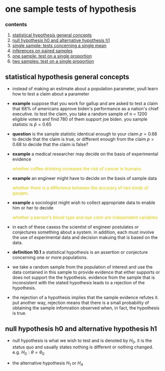 #  one sample tests of hypothesis

###  contents

1.  [statistical hypothesis general concepts](statistical-hypothesis-general-concepts)
2.  [null hypothesis h0 and alternative hypothesis h1](#null-hypothesis-h0-and-alternative-hypothesis-h1)
2.  [single sample: tests concerning a single mean](single-sample-tests-concerning-a-single-mean)
3.  [inferences on paired samples](inferences-on-paired-samples)
4.  [one sample: test on a single proportion](one-sample-test-on-a-single-proportion)
5.  [two samples: test on a single proportion](two-sample-test-on-a-single-proportion)

##  statistical hypothesis general concepts

-  instead of making an estimate about a population parameter, youll learn how to test a claim about a parameter

-  **example** suppose that you work for gallup and are asked to test a claim that $68\%$ of americans approve biden's performance as a nation's chief executive.  to test the claim, you take a random sample of n = 1200 eligible voters and find 780 of them support joe biden.  you sample statistic is $\hat{p} = 0.65$

-  **question**  is the sample statistic identical enough to your claim $p = 0.68$ to decide that the claim is true, or different enough from the claim $p = 0.68$ to decide that the claim is false?

-  **example**  a medical researcher may decide on the basis of experimental evidence <p style="color: #FFA500; filter: saturate(2) brightness(1.2) hue-rotate(10deg);">whether coffee drinking increases the risk of cancer in humans.</p>

-  **example**  an engineer might have to decide on the basis of sample data <p style="color: #FFA500; filter: saturate(2) brightness(1.2) hue-rotate(10deg);">whether there is a difference between the accurary of two kinds of gauges.</p>

-  **example** a sociologist might wish to collect appropriate data to enable him or her to decide <p style="color: #FFA500; filter: saturate(2) brightness(1.2) hue-rotate(10deg);">whether a person's blood type and eye color are independent variables</p>

-  in each of these casess the scientist of engineer postulates or conjectures something about a system.  in addition, each must involve the use of experimental data and decision makuing that is based on the data.  

-  **definition 10.1**  a statistical hypothesis is an assertion or conjecture concerning one or more populations.

-  we take a random sample from the population of interest and use the data contained in this sample to provide evidence that either supports or does not support the the hypothesis. evidence from the sample that is inconsistent with the stated hypothesis leads to a rejection of the hypothesis.

-  the rejection of a hypothesis implies that the sample evidence refutes it.  put another way, rejection means that there is a small probability of obtaining the sample infomration observed when, in fact, the hypothesis is true.

##  null hypothesis h0 and alternative hypothesis h1

-  null hypothesis is what we wish to test and is denoted by $H_{0}$.  it is the status quo and usually states nothing is different or nothing changed.  e.g. $H_{0}: \theta = \theta_{0}$

-  the alternative hypothesis $H_{1}$ or $H_{A}$


















